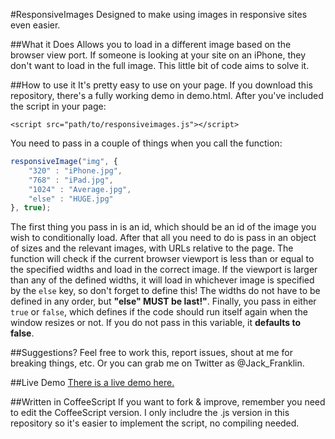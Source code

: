 #ResponsiveImages
Designed to make using images in responsive sites even easier.

##What it Does
Allows you to load in a different image based on the browser view port. If someone is looking at your site on an iPhone, they don't want to load in the full image. This little bit of code aims to solve it.

##How to use it
It's pretty easy to use on your page. If you download this repository, there's a fully working demo in demo.html.  After you've included the script in your page:

```
<script src="path/to/responsiveimages.js"></script>
```

You need to pass in a couple of things when you call the function:

```javascript
responsiveImage("img", {
    "320" : "iPhone.jpg",
    "768" : "iPad.jpg",
    "1024" : "Average.jpg",
    "else" : "HUGE.jpg"
}, true);
```


The first thing you pass in is an id, which should be an id of the image you wish to conditionally load. After that all you need to do is pass in an object of sizes and the relevant images, with URLs relative to the page. The function will check if the current browser viewport is less than or equal to the specified widths and load in the correct image. If the viewport is larger than any of the defined widths, it will load in whichever image is specified by the `else` key, so don't forget to define this! The widths do not have to be defined in any order, but **"else" MUST be last!"**. Finally, you pass in either `true` or `false`, which defines if the code should run itself again when the window resizes or not. If you do not pass in this variable, it **defaults to false**.

##Suggestions?
Feel free to work this, report issues, shout at me for breaking things, etc. Or you can grab me on Twitter as @Jack_Franklin.

##Live Demo
[There is a live demo here.](http://jackfranklin.org/responsive-images)


##Written in CoffeeScript
If you want to fork & improve, remember you need to edit the CoffeeScript version. I only includre the .js version in this repository so it's easier to implement the script, no compiling needed.
